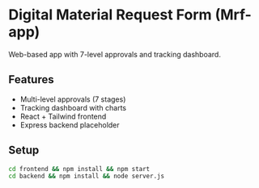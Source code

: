 # Digital Material Request Form (Mrf-app)

Web-based app with 7-level approvals and tracking dashboard.

## Features
- Multi-level approvals (7 stages)
- Tracking dashboard with charts
- React + Tailwind frontend
- Express backend placeholder

## Setup
```bash
cd frontend && npm install && npm start
cd backend && npm install && node server.js
```
